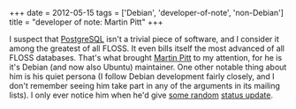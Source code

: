 +++
date = 2012-05-15
tags = ['Debian', 'developer-of-note', 'non-Debian']
title = "developer of note: Martin Pitt"
+++

I suspect that [PostgreSQL] isn\'t a trivial piece of software, and I
consider it among the greatest of all FLOSS. It even bills itself the
most advanced of all FLOSS databases. That\'s what brought [Martin Pitt]
to my attention, for he is it\'s Debian (and now also Ubuntu)
maintainer. One other notable thing about him is his quiet persona (I
follow Debian development fairly closely, and I don\'t remember seeing
him take part in any of the arguments in its mailing lists). I only ever
notice him when he\'d give [some random][] [status update].

  [PostgreSQL]: http://www.postgresql.org/
  [Martin Pitt]: http://www.piware.de/
  [some random]: http://www.piware.de/2011/09/dropping-postgresql-9-0-packages-for-debianubuntubackports/
  [status update]: http://www.piware.de/2012/05/packages-for-postgresql-9-2-beta-1-now-available/
